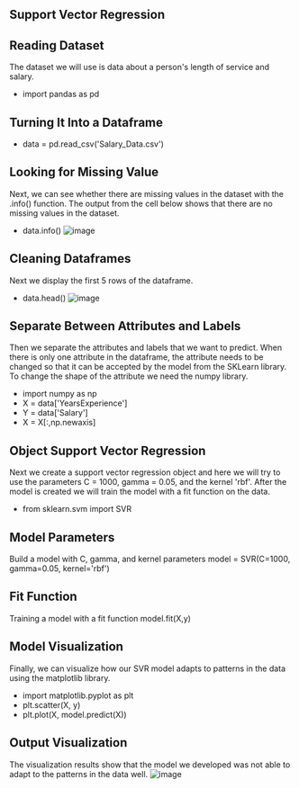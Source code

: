 ## Support Vector Regression

## Reading Dataset
The dataset we will use is data about a person's length of service and salary.
- import pandas as pd
 
## Turning It Into a Dataframe
- data = pd.read_csv('Salary_Data.csv')

## Looking for Missing Value
Next, we can see whether there are missing values in the dataset with the .info() function. The output from the cell below shows that there are no missing values in the dataset.
- data.info()
![image](https://github.com/diantyapitaloka/Support-Vector-Regression/assets/147487436/b458cb0c-64a6-455f-984a-08b0aad8e4bf)

## Cleaning Dataframes
Next we display the first 5 rows of the dataframe.
- data.head()
![image](https://github.com/diantyapitaloka/Support-Vector-Regression/assets/147487436/ccbcdc2c-d480-449d-a948-3dab89daec98)

## Separate Between Attributes and Labels
Then we separate the attributes and labels that we want to predict. When there is only one attribute in the dataframe, the attribute needs to be changed so that it can be accepted by the model from the SKLearn library. To change the shape of the attribute we need the numpy library.
- import numpy as np
- X = data['YearsExperience']
- Y = data['Salary']
- X = X[:,np.newaxis]

## Object Support Vector Regression
Next we create a support vector regression object and here we will try to use the parameters C = 1000, gamma = 0.05, and the kernel 'rbf'. After the model is created we will train the model with a fit function on the data.
- from sklearn.svm import SVR
 
## Model Parameters
Build a model with C, gamma, and kernel parameters
model = SVR(C=1000, gamma=0.05, kernel='rbf')
 
## Fit Function
Training a model with a fit function
model.fit(X,y)

## Model Visualization
Finally, we can visualize how our SVR model adapts to patterns in the data using the matplotlib library.
- import matplotlib.pyplot as plt
- plt.scatter(X, y)
- plt.plot(X, model.predict(X))

## Output Visualization
The visualization results show that the model we developed was not able to adapt to the patterns in the data well.
![image](https://github.com/diantyapitaloka/Support-Vector-Regression/assets/147487436/a010fd10-a93b-448a-be56-79fe92574c43)
